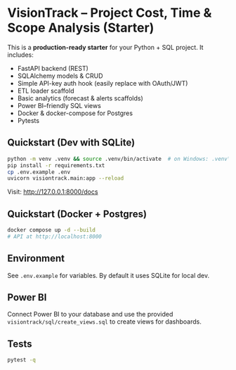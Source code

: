 # VisionTrack – Project Cost, Time & Scope Analysis (Starter)

This is a **production-ready starter** for your Python + SQL project. It includes:
- FastAPI backend (REST)
- SQLAlchemy models & CRUD
- Simple API-key auth hook (easily replace with OAuth/JWT)
- ETL loader scaffold
- Basic analytics (forecast & alerts scaffolds)
- Power BI–friendly SQL views
- Docker & docker-compose for Postgres
- Pytests

## Quickstart (Dev with SQLite)
```bash
python -m venv .venv && source .venv/bin/activate  # on Windows: .venv\Scripts\activate
pip install -r requirements.txt
cp .env.example .env
uvicorn visiontrack.main:app --reload
```

Visit: http://127.0.0.1:8000/docs

## Quickstart (Docker + Postgres)
```bash
docker compose up -d --build
# API at http://localhost:8000
```

## Environment
See `.env.example` for variables. By default it uses SQLite for local dev.

## Power BI
Connect Power BI to your database and use the provided `visiontrack/sql/create_views.sql` to create views for dashboards.

## Tests
```bash
pytest -q
```
